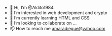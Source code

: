 - 👋 Hi, I’m @Aldito1984
- 👀 I’m interested in web development and crypto 
- 🌱 I’m currently learning HTML and CSS
- 💞️ I’m looking to collaborate on ...
- 📫 How to reach me amaradiegue@yahoo.com 

<!---
Aldito1984/Aldito1984 is a ✨ special ✨ repository because its `README.md` (this file) appears on your GitHub profile.
You can click the Preview link to take a look at your changes.
--->

